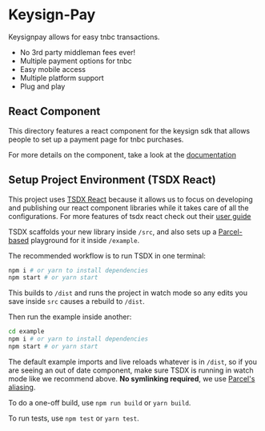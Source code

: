 # Keysign-Pay

Keysignpay allows for easy tnbc transactions.

- No 3rd party middleman fees ever!
- Multiple payment options for tnbc
- Easy mobile access
- Multiple platform support
- Plug and play

## React Component

This directory features a react component for the keysign sdk that allows people to set up a payment page for tnbc purchases.

For more details on the component, take a look at the [documentation](https://github.com/tomijaga/Keysign-Pay/tree/main/react/docs.md)

## Setup Project Environment (TSDX React)

This project uses [TSDX React](https://tsdx.io/) because it allows us to focus on developing and publishing our react component libraries while it takes care of all the configurations.
For more features of tsdx react check out their [user guide](https://github.com/jaredpalmer/tsdx/blob/master/templates/react/README.md)

TSDX scaffolds your new library inside `/src`, and also sets up a [Parcel-based](https://parceljs.org) playground for it inside `/example`.

The recommended workflow is to run TSDX in one terminal:

```bash
npm i # or yarn to install dependencies
npm start # or yarn start
```

This builds to `/dist` and runs the project in watch mode so any edits you save inside `src` causes a rebuild to `/dist`.

Then run the example inside another:

```bash
cd example
npm i # or yarn to install dependencies
npm start # or yarn start
```

The default example imports and live reloads whatever is in `/dist`, so if you are seeing an out of date component, make sure TSDX is running in watch mode like we recommend above. **No symlinking required**, we use [Parcel's aliasing](https://parceljs.org/module_resolution.html#aliases).

To do a one-off build, use `npm run build` or `yarn build`.

To run tests, use `npm test` or `yarn test`.
